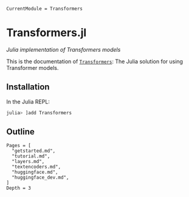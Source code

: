 ```@meta
CurrentModule = Transformers
```

# Transformers.jl

*Julia implementation of Transformers models*

This is the documentation of [`Transformers`](https://github.com/chengchingwen/Transformers.jl/): The Julia solution
 for using Transformer models.

## Installation

In the Julia REPL:

```jl
julia> ]add Transformers
```

## Outline

```@contents
Pages = [
  "getstarted.md",
  "tutorial.md",
  "layers.md",
  "textencoders.md",
  "huggingface.md",
  "huggingface_dev.md",
]
Depth = 3
```
